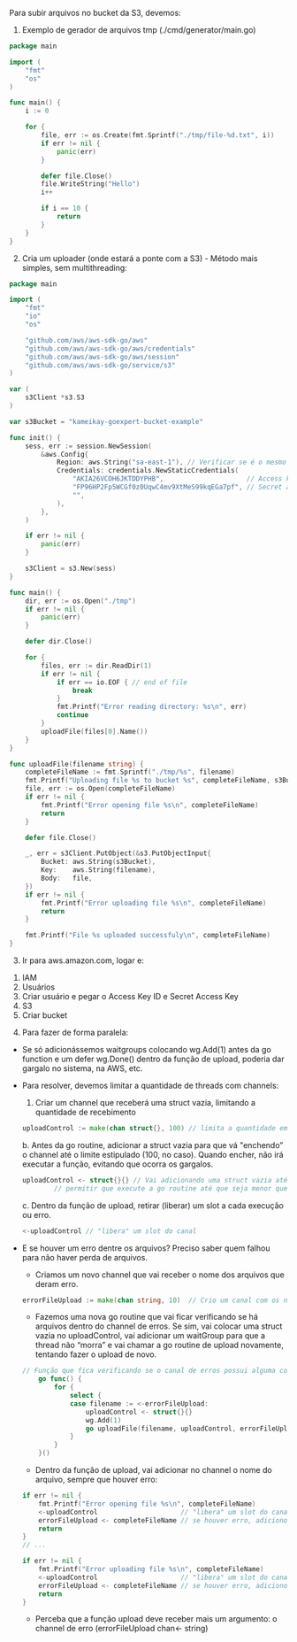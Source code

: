 Para subir arquivos no bucket da S3, devemos:

1) Exemplo de gerador de arquivos tmp (./cmd/generator/main.go)

```go
package main

import (
	"fmt"
	"os"
)

func main() {
	i := 0

	for {
		file, err := os.Create(fmt.Sprintf("./tmp/file-%d.txt", i))
		if err != nil {
			panic(err)
		}

		defer file.Close()
		file.WriteString("Hello")
		i++

		if i == 10 {
			return
		}
	}
}
```

2) Cria um uploader (onde estará a ponte com a S3) - Método mais simples, sem multithreading:

```go
package main

import (
	"fmt"
	"io"
	"os"

	"github.com/aws/aws-sdk-go/aws"
	"github.com/aws/aws-sdk-go/aws/credentials"
	"github.com/aws/aws-sdk-go/aws/session"
	"github.com/aws/aws-sdk-go/service/s3"
)

var (
	s3Client *s3.S3
)

var s3Bucket = "kameikay-goexpert-bucket-example"

func init() {
	sess, err := session.NewSession(
		&aws.Config{
			Region: aws.String("sa-east-1"), // Verificar se é o mesmo que está setado na AWS
			Credentials: credentials.NewStaticCredentials(
				"AKIA26VCOH6JKTDDYPHB",                     // Access key ID
				"FP96HP2Fp5WCGf0z0UqwC4mv9XtMeS99kqEGa7pf", // Secret access key
				"",
			),
		},
	)

	if err != nil {
		panic(err)
	}

	s3Client = s3.New(sess)
}

func main() {
	dir, err := os.Open("./tmp")
	if err != nil {
		panic(err)
	}

	defer dir.Close()

	for {
		files, err := dir.ReadDir(1)
		if err != nil {
			if err == io.EOF { // end of file
				break
			}
			fmt.Printf("Error reading directory: %s\n", err)
			continue
		}
		uploadFile(files[0].Name())
	}
}

func uploadFile(filename string) {
	completeFileName := fmt.Sprintf("./tmp/%s", filename)
	fmt.Printf("Uploading file %s to bucket %s", completeFileName, s3Bucket)
	file, err := os.Open(completeFileName)
	if err != nil {
		fmt.Printf("Error opening file %s\n", completeFileName)
		return
	}

	defer file.Close()

	_, err = s3Client.PutObject(&s3.PutObjectInput{
		Bucket: aws.String(s3Bucket),
		Key:    aws.String(filename),
		Body:   file,
	})
	if err != nil {
		fmt.Printf("Error uploading file %s\n", completeFileName)
		return
	}

	fmt.Printf("File %s uploaded successfuly\n", completeFileName)
}
```

3) Ir para aws.amazon.com, logar e:

1. IAM
2. Usuários
3. Criar usuário e pegar o Access Key ID e Secret Access Key
4. S3
5. Criar bucket

4)  Para fazer de forma paralela:

- Se só adicionássemos waitgroups colocando wg.Add(1) antes da go function e um defer wg.Done() dentro da função de upload, poderia dar gargalo no sistema, na AWS, etc.
- Para resolver, devemos limitar a quantidade de threads com channels:
    1. Criar um channel que receberá uma struct vazia, limitando a quantidade de recebimento
    
    ```go
    uploadControl := make(chan struct{}, 100) // limita a quantidade em 100, neste exemplo
    ```
    
    b.  Antes da go routine, adicionar a struct vazia para que vá "enchendo” o channel até o limite estipulado (100, no caso). Quando encher, não irá executar a função, evitando que ocorra os gargalos.
    
    ```go
    uploadControl <- struct{}{} // Vai adicionando uma struct vazia até encher o channel. Quando encher, não vai
    		// permitir que execute a go routine até que seja menor que o máximo
    ```
    
    c. Dentro da função de upload, retirar (liberar) um slot a cada execução ou erro.
    
    ```go
    <-uploadControl // "libera" um slot do canal
    ```
    
- E se houver um erro dentre os arquivos? Preciso saber quem falhou para não haver perda de arquivos.
    - Criamos um novo channel que vai receber o nome dos arquivos que deram erro.
    
    ```go
    errorFileUpload := make(chan string, 10)  // Crio um canal com os nomes dos arquivos que deram erro
    ```
    
    - Fazemos uma nova go routine que vai ficar verificando se há arquivos dentro do channel de erros. Se sim, vai colocar uma struct vazia no uploadControl, vai adicionar um waitGroup para que a thread não “morra” e vai chamar a go routine de upload novamente, tentando fazer o upload de novo.
    
    ```go
    // Função que fica verificando se o canal de erros possui alguma coisa. Se sim, executa a função novamente
    	go func() {
    		for {
    			select {
    			case filename := <-errorFileUpload:
    				uploadControl <- struct{}{}
    				wg.Add(1)
    				go uploadFile(filename, uploadControl, errorFileUpload)
    			}
    		}
    	}()
    ```
    
    - Dentro da função de upload, vai adicionar no channel o nome do arquivo, sempre que houver erro:
    
    ```go
    if err != nil {
    	fmt.Printf("Error opening file %s\n", completeFileName)
    	<-uploadControl                     // "libera" um slot do canal
    	errorFileUpload <- completeFileName // se houver erro, adiciono dentro do canal de error
    	return
    }
    // ...
    
    if err != nil {
    	fmt.Printf("Error uploading file %s\n", completeFileName)
    	<-uploadControl                     // "libera" um slot do canal
    	errorFileUpload <- completeFileName // se houver erro, adiciono dentro do canal de error
    	return
    }
    
    ```
    
    - Perceba que a função upload deve receber mais um argumento: o channel de erro (errorFileUpload chan← string)